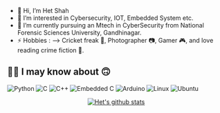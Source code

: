 - 👋 Hi, I’m Het Shah
- 👀 I’m interested in Cybersecurity, IOT, Embedded System etc.
- 🌱 I’m currently pursuing an Mtech in CyberSecurity from National Forensic Sciences University, Gandhinagar.
- ⚡ Hobbies : --> Cricket freak :cricket_game:, Photographer :camera:, Gamer :video_game:, and love reading crime fiction :book:.

## :technologist: I may know about :upside_down_face:
![Python](https://img.shields.io/badge/python-3670A0?style=plastic&logo=python&logoColor=ffdd54)
![C](https://img.shields.io/badge/c-%2300599C?style=plastic&logo=c&logoColor=white)
![C++](https://img.shields.io/badge/c++-%2300599C?style=plastic&logo=c%2B%2B&logoColor=white)
![Embedded C](https://img.shields.io/badge/EmbeddedC-098BF5?style=plastic&logo=embeddedc&logoColor=white)
![Arduino](https://img.shields.io/badge/Arduino-009292?style=plastic&logo=arduino&logoColor=white)
![Linux](https://img.shields.io/badge/Linux-FCC624?style=plastic&logo=linux&logoColor=black)
![Ubuntu](https://img.shields.io/badge/Ubuntu-E95420?style=plastic&logo=ubuntu&logoColor=white)
<!-- ![Autopsy](https://img.shields.io/badge/Autopsy-000000?style=plastic&logo=autopsy&logoColor=white) -->


<div align=center>

[![Het's github stats](https://github-readme-stats.vercel.app/api?username=EinsteinVirus&count_private=true&show_icons=true&theme=blue-green&hide_rank=false)](https://github.com/anuraghazra/github-readme-stats)

</div>
